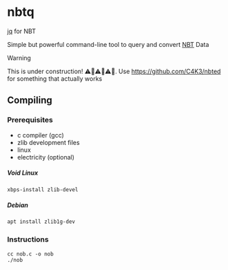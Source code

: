 # nbtq
[jq](https://jqlang.org/) for NBT

Simple but powerful command-line tool to query and convert [NBT](https://minecraft.wiki/w/NBT_format) Data

> [!WARNING]
> This is under construction! ⚠️🚧⚠️🚧⚠️🚧.
> Use https://github.com/C4K3/nbted for something that actually works

## Compiling

### Prerequisites
- c compiler (gcc)
- zlib development files
- linux
- electricity (optional)

##### Void Linux
```sh
xbps-install zlib-devel
```

##### Debian
```sh
apt install zlib1g-dev
```

### Instructions
```
cc nob.c -o nob
./nob
```
